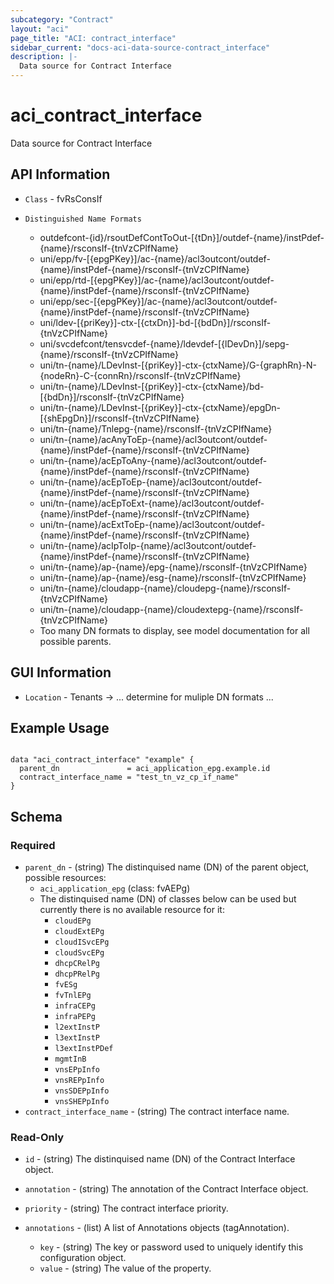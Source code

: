 ```yaml
---
subcategory: "Contract"
layout: "aci"
page_title: "ACI: contract_interface"
sidebar_current: "docs-aci-data-source-contract_interface"
description: |-
  Data source for Contract Interface
---
```


# aci_contract_interface #

Data source for Contract Interface

## API Information ##

* `Class` - fvRsConsIf

* `Distinguished Name Formats`
  - outdefcont-{id}/rsoutDefContToOut-[{tDn}]/outdef-{name}/instPdef-{name}/rsconsIf-{tnVzCPIfName}
  - uni/epp/fv-[{epgPKey}]/ac-{name}/acl3outcont/outdef-{name}/instPdef-{name}/rsconsIf-{tnVzCPIfName}
  - uni/epp/rtd-[{epgPKey}]/ac-{name}/acl3outcont/outdef-{name}/instPdef-{name}/rsconsIf-{tnVzCPIfName}
  - uni/epp/sec-[{epgPKey}]/ac-{name}/acl3outcont/outdef-{name}/instPdef-{name}/rsconsIf-{tnVzCPIfName}
  - uni/ldev-[{priKey}]-ctx-[{ctxDn}]-bd-[{bdDn}]/rsconsIf-{tnVzCPIfName}
  - uni/svcdefcont/tensvcdef-{name}/ldevdef-[{lDevDn}]/sepg-{name}/rsconsIf-{tnVzCPIfName}
  - uni/tn-{name}/LDevInst-[{priKey}]-ctx-{ctxName}/G-{graphRn}-N-{nodeRn}-C-{connRn}/rsconsIf-{tnVzCPIfName}
  - uni/tn-{name}/LDevInst-[{priKey}]-ctx-{ctxName}/bd-[{bdDn}]/rsconsIf-{tnVzCPIfName}
  - uni/tn-{name}/LDevInst-[{priKey}]-ctx-{ctxName}/epgDn-[{shEpgDn}]/rsconsIf-{tnVzCPIfName}
  - uni/tn-{name}/Tnlepg-{name}/rsconsIf-{tnVzCPIfName}
  - uni/tn-{name}/acAnyToEp-{name}/acl3outcont/outdef-{name}/instPdef-{name}/rsconsIf-{tnVzCPIfName}
  - uni/tn-{name}/acEpToAny-{name}/acl3outcont/outdef-{name}/instPdef-{name}/rsconsIf-{tnVzCPIfName}
  - uni/tn-{name}/acEpToEp-{name}/acl3outcont/outdef-{name}/instPdef-{name}/rsconsIf-{tnVzCPIfName}
  - uni/tn-{name}/acEpToExt-{name}/acl3outcont/outdef-{name}/instPdef-{name}/rsconsIf-{tnVzCPIfName}
  - uni/tn-{name}/acExtToEp-{name}/acl3outcont/outdef-{name}/instPdef-{name}/rsconsIf-{tnVzCPIfName}
  - uni/tn-{name}/acIpToIp-{name}/acl3outcont/outdef-{name}/instPdef-{name}/rsconsIf-{tnVzCPIfName}
  - uni/tn-{name}/ap-{name}/epg-{name}/rsconsIf-{tnVzCPIfName}
  - uni/tn-{name}/ap-{name}/esg-{name}/rsconsIf-{tnVzCPIfName}
  - uni/tn-{name}/cloudapp-{name}/cloudepg-{name}/rsconsIf-{tnVzCPIfName}
  - uni/tn-{name}/cloudapp-{name}/cloudextepg-{name}/rsconsIf-{tnVzCPIfName}
  - Too many DN formats to display, see model documentation for all possible parents.

## GUI Information ##

* `Location` - Tenants -> ... determine for muliple DN formats ...

## Example Usage ##

```hcl

data "aci_contract_interface" "example" {
  parent_dn               = aci_application_epg.example.id
  contract_interface_name = "test_tn_vz_cp_if_name"
}

```

## Schema

### Required

* `parent_dn` - (string) The distinquised name (DN) of the parent object, possible resources:
  - `aci_application_epg` (class: fvAEPg)
  - The distinquised name (DN) of classes below can be used but currently there is no available resource for it:
    - `cloudEPg`
    - `cloudExtEPg`
    - `cloudISvcEPg`
    - `cloudSvcEPg`
    - `dhcpCRelPg`
    - `dhcpPRelPg`
    - `fvESg`
    - `fvTnlEPg`
    - `infraCEPg`
    - `infraPEPg`
    - `l2extInstP`
    - `l3extInstP`
    - `l3extInstPDef`
    - `mgmtInB`
    - `vnsEPpInfo`
    - `vnsREPpInfo`
    - `vnsSDEPpInfo`
    - `vnsSHEPpInfo` 
* `contract_interface_name` - (string) The contract interface name.

### Read-Only

* `id` - (string) The distinquised name (DN) of the Contract Interface object.
* `annotation` - (string) The annotation of the Contract Interface object.
* `priority` - (string) The contract interface priority.

* `annotations` - (list) A list of Annotations objects (tagAnnotation).
  * `key` - (string) The key or password used to uniquely identify this configuration object.
  * `value` - (string) The value of the property.